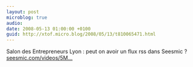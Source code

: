 ```yaml
---
layout: post
microblog: true
audio: 
date: 2008-05-13 01:00:00 +0100
guid: http://xtof.micro.blog/2008/05/13/t810065471.html
---
```

Salon des Entrepreneurs Lyon : peut on avoir un flux rss dans Seesmic ? [seesmic.com/videos/5M...](http://seesmic.com/videos/5MR1oRtIWG)
